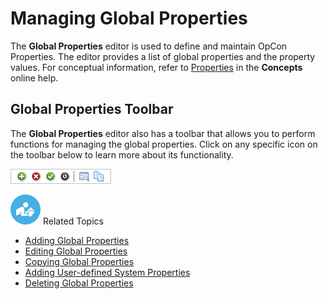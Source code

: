 # Managing Global Properties

The **Global Properties** editor is used to define and maintain
OpCon Properties. The editor provides a list
of global properties and the property values. For conceptual
information, refer to
[Properties](../../../objects/properties.md) in the
**Concepts** online help.

## Global Properties Toolbar

The **Global Properties** editor also has a toolbar that allows you to
perform functions for managing the global properties. Click on any
specific icon on the toolbar below to learn more about its
functionality.

![Global Properties toolbar](../../../Resources/Images/EM/EMglobalpropertytoolbar.png "Global Properties toolbar")

![White \"person reading\" icon on blue circular background](../../../Resources/Images/moreinfo-icon(48x48).png "More Info icon")
Related Topics

- [Adding Global Properties](Adding-Global-Properties.md)
- [Editing Global Properties](Editing-Global-Properties.md)
- [Copying Global Properties](Copying-Global-Properties.md)
- [Adding User-defined System     Properties](Adding-System-Properties.md)
- [Deleting Global Properties](Deleting-Global-Properties.md)
